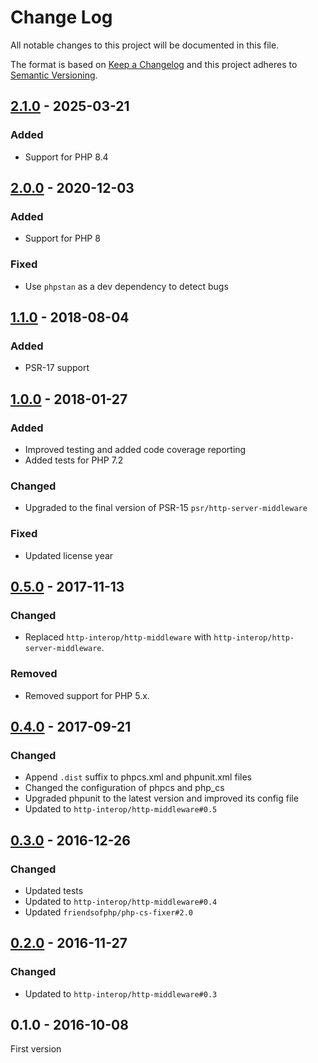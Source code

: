 # Change Log

All notable changes to this project will be documented in this file.

The format is based on [Keep a Changelog](http://keepachangelog.com/)
and this project adheres to [Semantic Versioning](http://semver.org/).

## [2.1.0] - 2025-03-21
### Added
- Support for PHP 8.4

## [2.0.0] - 2020-12-03
### Added
- Support for PHP 8

### Fixed
- Use `phpstan` as a dev dependency to detect bugs

## [1.1.0] - 2018-08-04
### Added
- PSR-17 support

## [1.0.0] - 2018-01-27
### Added
- Improved testing and added code coverage reporting
- Added tests for PHP 7.2

### Changed
- Upgraded to the final version of PSR-15 `psr/http-server-middleware`

### Fixed
- Updated license year

## [0.5.0] - 2017-11-13
### Changed
- Replaced `http-interop/http-middleware` with  `http-interop/http-server-middleware`.

### Removed
- Removed support for PHP 5.x.

## [0.4.0] - 2017-09-21
### Changed
- Append `.dist` suffix to phpcs.xml and phpunit.xml files
- Changed the configuration of phpcs and php_cs
- Upgraded phpunit to the latest version and improved its config file
- Updated to `http-interop/http-middleware#0.5`

## [0.3.0] - 2016-12-26
### Changed
- Updated tests
- Updated to `http-interop/http-middleware#0.4`
- Updated `friendsofphp/php-cs-fixer#2.0`

## [0.2.0] - 2016-11-27
### Changed
- Updated to `http-interop/http-middleware#0.3`

## 0.1.0 - 2016-10-08
First version

[2.1.0]: https://github.com/middlewares/aura-session/compare/v2.0.0...v2.1.0
[2.0.0]: https://github.com/middlewares/aura-session/compare/v1.1.0...v2.0.0
[1.1.0]: https://github.com/middlewares/aura-session/compare/v1.0.0...v1.1.0
[1.0.0]: https://github.com/middlewares/aura-session/compare/v0.5.0...v1.0.0
[0.5.0]: https://github.com/middlewares/aura-session/compare/v0.4.0...v0.5.0
[0.4.0]: https://github.com/middlewares/aura-session/compare/v0.3.0...v0.4.0
[0.3.0]: https://github.com/middlewares/aura-session/compare/v0.2.0...v0.3.0
[0.2.0]: https://github.com/middlewares/aura-session/compare/v0.1.0...v0.2.0
